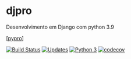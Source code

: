 # djpro
Desenvolvimento em Django com python 3.9

[[pypro](https://djpromf.herokuapp.com)]

[![Build Status](https://www.travis-ci.com/FerreiraMa/djpro.svg?branch=main)](https://www.travis-ci.com/FerreiraMa/djpro)
[![Updates](https://pyup.io/repos/github/FerreiraMa/djpro/shield.svg)](https://pyup.io/repos/github/FerreiraMa/djpro/)
[![Python 3](https://pyup.io/repos/github/FerreiraMa/djpro/python-3-shield.svg)](https://pyup.io/repos/github/FerreiraMa/djpro/)
[![codecov](https://codecov.io/gh/FerreiraMa/djpro/branch/main/graph/badge.svg?token=SAOEVTASZ1)](https://codecov.io/gh/FerreiraMa/djpro)
